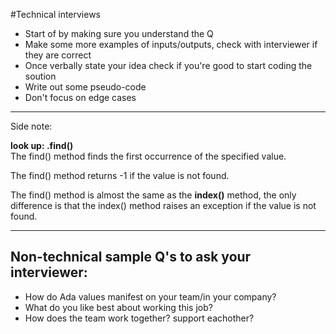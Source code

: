 #Technical interviews

- Start of by making sure you understand the Q
- Make some more examples of inputs/outputs, check with interviewer if they are correct
- Once verbally state your idea check if you're good to start coding the soution
- Write out some pseudo-code
- Don't focus on edge cases

---
Side note:

**look up: .find()**  
The find() method finds the first occurrence of the specified value.

The find() method returns -1 if the value is not found.

The find() method is almost the same as the **index()** method, the only difference is that the index() method raises an exception if the value is not found. 


---
## Non-technical sample Q's to ask your interviewer:
- How do Ada values manifest on your team/in your company?
- What do you like best about working this job?
- How does the team work together? support eachother?